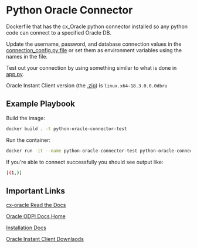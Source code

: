 # Python Oracle Connector

Dockerfile that has the cx_Oracle python connector installed so any python code can connect to a specified Oracle DB.

Update the username, password, and database connection values in the [connection_config.py file](src/connection/connection_config.py) or set them as environment variables using the names in the file.

Test out your connection by using something similar to what is done in [app.py](src/app.py).

Oracle Instant Client version (the [.zip](src/connection/instantclient-basic-linux.zip)) is `linux.x64-18.3.0.0.0dbru`

## Example Playbook

Build the image:

```sh
docker build . -t python-oracle-connector-test
```

Run the container:

```sh
docker run -it --name python-oracle-connector-test python-oracle-connector-test:latest run.sh
```

If you're able to connect successfully you should see output like:

```sh
[(1,)]
```

## Important Links

[cx-oracle Read the Docs](https://cx-oracle.readthedocs.io/en/latest/index.html)

[Oracle ODPI Docs Home](https://oracle.github.io/odpi/doc/)

[Installation Docs](https://oracle.github.io/odpi/doc/installation.html)

[Oracle Instant Client Downlaods](https://www.oracle.com/technetwork/database/database-technologies/instant-client/downloads/index.html)
